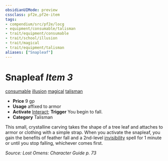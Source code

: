 ```yaml
---
obsidianUIMode: preview
cssclass: pf2e,pf2e-item
tags:
- compendium/src/pf2e/locg
- equipment/consumable/talisman
- trait/equipment/consumable
- trait/school/illusion
- trait/magical
- trait/equipment/talisman
aliases: ["Snapleaf"]
---
```

# Snapleaf *Item 3*  
[consumable](consumable.md)  [illusion](illusion.md)  [magical](magical.md)  [talisman](talisman.md)  

- **Price** 9 gp
- **Usage** affixed to armor
- **Activate** [Interact](interact.md); **Trigger** You begin to fall.
- **Category** Talisman

This small, crystalline carving takes the shape of a tree leaf and attaches to armor or clothing with a simple strap. When you activate the snapleaf, you gain the benefits of feather fall and a 2nd-level [invisibility](../../spells/invisibility.md) spell for 1 minute or until you stop falling, whichever comes first.

*Source: Lost Omens: Character Guide p. 73*